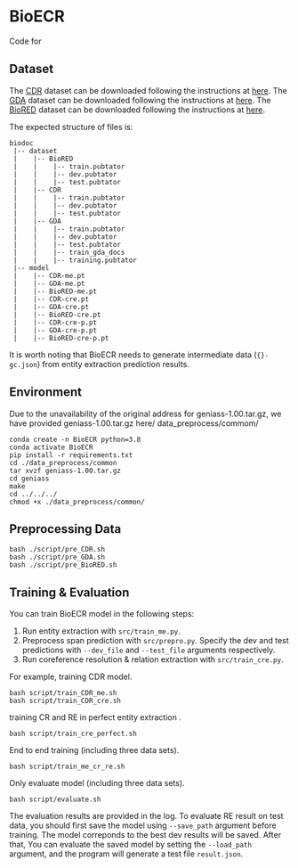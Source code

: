 # BioECR
Code for [](https://1)

## Dataset
The [CDR](https://academic.oup.com/database/article/doi/10.1093/database/baw068/2630414) dataset can be downloaded following the instructions at [here](https://biocreative.bioinformatics.udel.edu/media/store/files/2016/CDR_Data.zip). 
The [GDA](https://link.springer.com/chapter/10.1007/978-3-030-17083-7_17) dataset can be downloaded following the instructions at [here](https://bitbucket.org/alexwuhkucs/gda-extraction/get/fd4a7409365e.zip). 
The [BioRED](https://academic.oup.com/bib/article/23/5/bbac282/6645993) dataset can be downloaded following the instructions at [here](https://ftp.ncbi.nlm.nih.gov/pub/lu/BioRED/).

The expected structure of files is:
```
biodoc
 |-- dataset
 |    |-- BioRED
 |    |    |-- train.pubtator
 |    |    |-- dev.pubtator
 |    |    |-- test.pubtator
 |    |-- CDR
 |    |    |-- train.pubtator
 |    |    |-- dev.pubtator
 |    |    |-- test.pubtator
 |    |-- GDA
 |    |    |-- train.pubtator
 |    |    |-- dev.pubtator
 |    |    |-- test.pubtator
 |    |    |-- train_gda_docs
 |    |    |-- training.pubtator
 |-- model
 |    |-- CDR-me.pt
 |    |-- GDA-me.pt
 |    |-- BioRED-me.pt
 |    |-- CDR-cre.pt
 |    |-- GDA-cre.pt
 |    |-- BioRED-cre.pt
 |    |-- CDR-cre-p.pt
 |    |-- GDA-cre-p.pt
 |    |-- BioRED-cre-p.pt
```
It is worth noting that BioECR needs to generate intermediate data (`{}-gc.json`) from entity extraction prediction results.

## Environment
Due to the unavailability of the original address for geniass-1.00.tar.gz, we have provided geniass-1.00.tar.gz here/ data_preprocess/commom/
```
conda create -n BioECR python=3.8
conda activate BioECR
pip install -r requirements.txt
cd ./data_preprocess/common
tar xvzf geniass-1.00.tar.gz
cd geniass
make
cd ../../../
chmod +x ./data_preprocess/common/
```

## Preprocessing Data
```
bash ./script/pre_CDR.sh
bash ./script/pre_GDA.sh
bash ./script/pre_BioRED.sh
```

## Training & Evaluation
You can train BioECR model in the following steps:

1. Run entity extraction with `src/train_me.py`.
2. Preprocess span prediction with `src/prepro.py`. Specify the dev and test predictions with `--dev_file` and `--test_file` arguments respectively.
3. Run coreference resolution & relation extraction with `src/train_cre.py`.

For example, training CDR model.
```
bash script/train_CDR_me.sh
bash script/train_CDR_cre.sh
```

training CR and RE in perfect entity extraction .
```
bash script/train_cre_perfect.sh
```

End to end training (including three data sets).
```
bash script/train_me_cr_re.sh
```

Only evaluate model (including three data sets).
```
bash script/evaluate.sh
```
The evaluation results are provided in the log. To evaluate RE result on test data, you should first save the model using `--save_path` argument before training. The model correponds to the best dev results will be saved. After that, You can evaluate the saved model by setting the `--load_path` argument, and the program will generate a test file `result.json`.
